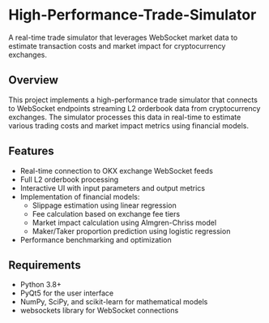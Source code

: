 # High-Performance-Trade-Simulator

A real-time trade simulator that leverages WebSocket market data to estimate transaction costs and market impact for cryptocurrency exchanges.

## Overview

This project implements a high-performance trade simulator that connects to WebSocket endpoints streaming L2 orderbook data from cryptocurrency exchanges. The simulator processes this data in real-time to estimate various trading costs and market impact metrics using financial models.

## Features

- Real-time connection to OKX exchange WebSocket feeds
- Full L2 orderbook processing
- Interactive UI with input parameters and output metrics
- Implementation of financial models:
  - Slippage estimation using linear regression
  - Fee calculation based on exchange fee tiers
  - Market impact calculation using Almgren-Chriss model
  - Maker/Taker proportion prediction using logistic regression
- Performance benchmarking and optimization

## Requirements

- Python 3.8+
- PyQt5 for the user interface
- NumPy, SciPy, and scikit-learn for mathematical models
- websockets library for WebSocket connections
